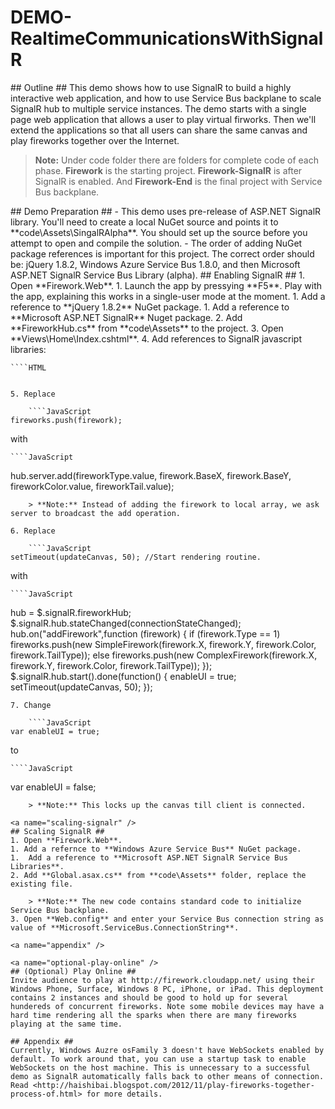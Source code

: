 ﻿DEMO-RealtimeCommunicationsWithSignalR
======================================
<a name="outline" />
## Outline ##
This demo shows how to use SignalR to build a highly interactive web application, and how to use Service Bus backplane to scale SignalR hub to multiple service instances. The demo starts with a single page web application that allows a user to play virtual firworks. Then we'll extend the applications so that all users can share the same canvas and play fireworks together over the Internet.

>**Note:** Under code folder there are folders for complete code of each phase. **Firework** is the starting project. **Firework-SignalR** is after SignalR is enabled. And **Firework-End** is the final project with Service Bus backplane.

<a name="demo-preparation" />
## Demo Preparation ##
- This demo uses pre-release of ASP.NET SignalR library. You'll need to create a local NuGet source and points it to **code\Assets\SingalRAlpha**. You should set up the source before you attempt to open and compile the solution.
- The order of adding NuGet package references is important for this project. The correct order should be: jQuery 1.8.2, Windows Azure Service Bus 1.8.0, and then Microsoft ASP.NET SignalR Service Bus Library (alpha).

<a name="enabling-signalr" />
## Enabling SignalR ##
1. Open **Firework.Web**. 
1. Launch the app by pressying **F5**. Play with the app, explaining this works in a single-user mode at the moment.
1. Add a reference to **jQuery 1.8.2** NuGet package.
1. Add a reference to **Microsoft ASP.NET SignalR** Nuget package.
2. Add **FireworkHub.cs** from **code\Assets** to the project.
3. Open **Views\Home\Index.cshtml**.
4. Add references to SignalR javascript libraries:
    
    ````HTML
<script src="~/Scripts/jquery.signalR-1.0.0-alpha1-121025.js"></script>
<script src="~/signalr/hubs" type="text/javascript"></script>
````

5. Replace

    ````JavaScript
fireworks.push(firework);
````
with

    ````JavaScript
hub.server.add(fireworkType.value, firework.BaseX, firework.BaseY, fireworkColor.value, fireworkTail.value);
````
    > **Note:** Instead of adding the firework to local array, we ask server to broadcast the add operation.

6. Replace

    ````JavaScript
setTimeout(updateCanvas, 50); //Start rendering routine.
````
with

    ````JavaScript
hub = $.signalR.fireworkHub;
$.signalR.hub.stateChanged(connectionStateChanged);
hub.on("addFirework",function (firework) {
    if (firework.Type == 1)
        fireworks.push(new SimpleFirework(firework.X, firework.Y, firework.Color, firework.TailType));
    else
        fireworks.push(new ComplexFirework(firework.X, firework.Y, firework.Color, firework.TailType));
});
$.signalR.hub.start().done(function()
{
        enableUI = true;
        setTimeout(updateCanvas, 50);
});
````
7. Change

    ````JavaScript
var enableUI = true; 
````
to

    ````JavaScript
var enableUI = false; 
````
    > **Note:** This locks up the canvas till client is connected.

<a name="scaling-signalr" />
## Scaling SignalR ##
1. Open **Firework.Web**.
1. Add a refernce to **Windows Azure Service Bus** NuGet package.
1.  Add a reference to **Microsoft ASP.NET SignalR Service Bus Libraries**.
2. Add **Global.asax.cs** from **code\Assets** folder, replace the existing file.

    > **Note:** The new code contains standard code to initialize Service Bus backplane.
3. Open **Web.config** and enter your Service Bus connection string as value of **Microsoft.ServiceBus.ConnectionString**.

<a name="appendix" />

<a name="optional-play-online" />
## (Optional) Play Online ##
Invite audience to play at http://firework.cloudapp.net/ using their Windows Phone, Surface, Windows 8 PC, iPhone, or iPad. This deployment contains 2 instances and should be good to hold up for several hundereds of concurrent fireworks. Note some mobile devices may have a hard time rendering all the sparks when there are many fireworks playing at the same time.

## Appendix ##
Currently, Windows Auzre osFamily 3 doesn't have WebSockets enabled by default. To work around that, you can use a startup task to enable WebSockets on the host machine. This is unnecessary to a successful demo as SignalR automatically falls back to other means of connection. Read <http://haishibai.blogspot.com/2012/11/play-fireworks-together-process-of.html> for more details.

